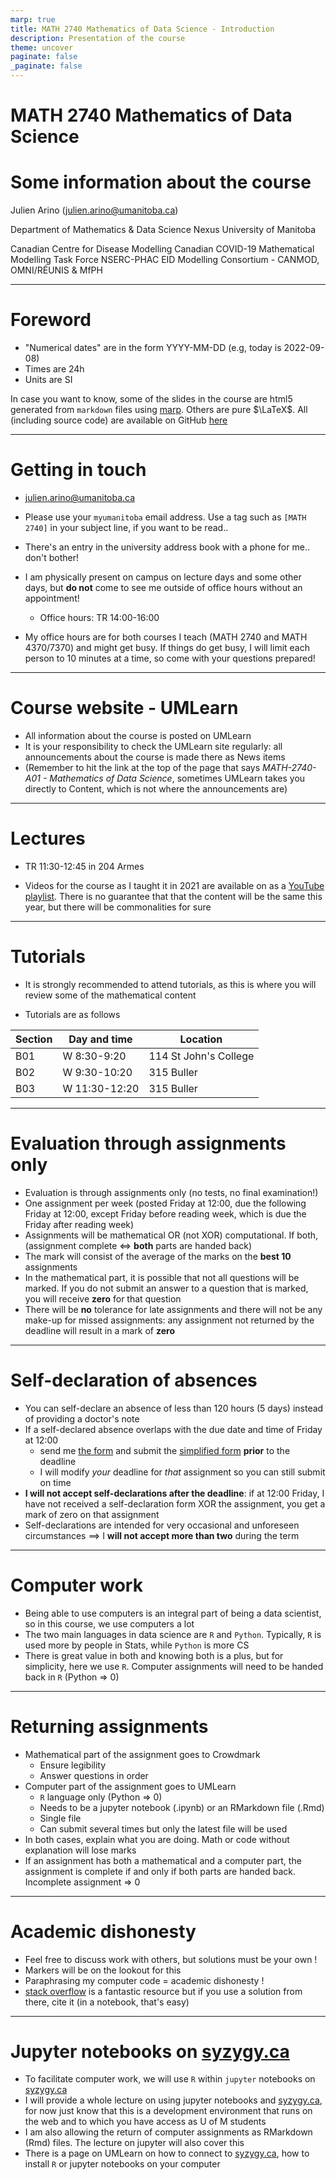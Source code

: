```yaml
---
marp: true
title: MATH 2740 Mathematics of Data Science - Introduction
description: Presentation of the course
theme: uncover
paginate: false
_paginate: false
---
```


<!-- theme: default -->
<!-- auto-scaling: true -->


# <!-- fit --> MATH 2740 Mathematics of Data Science

# Some information about the course

Julien Arino ([julien.arino@umanitoba.ca](mailto:julien.arino@umanitoba.ca))

Department of Mathematics & Data Science Nexus
University of Manitoba

Canadian Centre for Disease Modelling
Canadian COVID-19 Mathematical Modelling Task Force
NSERC-PHAC EID Modelling Consortium - CANMOD, OMNI/RÉUNIS & MfPH

---

# Foreword

- "Numerical dates" are in the form YYYY-MM-DD (e.g, today is 2022-09-08)
- Times are 24h
- Units are SI

In case you want to know, some of the slides in the course are html5 generated from `markdown` files using [marp](https://marp.app/). Others are pure $\LaTeX$. All (including source code) are available on GitHub [here](https://github.com/julien-arino/math2740-of-data-science)

---

# Getting in touch

- [julien.arino@umanitoba.ca](mailto:julien.arino@umanitoba.ca)

- Please use your `myumanitoba` email address. Use a tag such as `[MATH 2740]` in your subject line, if you want to be read..

- There's an entry in the university address book with a phone for me.. don't bother!

- I am physically present on campus on lecture days and some other days, but **do not** come to see me outside of office hours without an appointment!
    - Office hours: TR 14:00-16:00
- My office hours are for both courses I teach (MATH 2740 and MATH 4370/7370) and might get busy. If things do get busy, I will limit each person to 10 minutes at a time, so come with your questions prepared!

---

# Course website - UMLearn

- All information about the course is posted on UMLearn
- It is your responsibility to check the UMLearn site regularly: all announcements about the course is made there as News items
- (Remember to hit the link at the top of the page that says *MATH-2740-A01 - Mathematics of Data Science*, sometimes UMLearn takes you directly to Content, which is not where the announcements are)

---

# Lectures

- TR 11:30-12:45 in 204 Armes

- Videos for the course as I taught it in 2021 are available on as a [YouTube playlist](https://www.youtube.com/playlist?list=PLfRaznSpWo2vQAn1jVyueTuAiryDaxkH3). There is no guarantee that that the content will be the same this year, but there will be commonalities for sure

---

# Tutorials

- It is strongly recommended to attend tutorials, as this is where you will review some of the mathematical content

- Tutorials are as follows

| Section | Day and time | Location |
|---------|--------------|----------|
| B01 | W 8:30-9:20 | 114 St John's College |
| B02 | W 9:30-10:20 | 315 Buller |
| B03 | W 11:30-12:20 | 315 Buller |

---

# Evaluation through assignments only
- Evaluation is through assignments only (no tests, no final examination!)
- One assignment per week (posted Friday at 12:00, due the following Friday at 12:00, except Friday before reading week, which is due the Friday after reading week)
- Assignments will be mathematical OR (not XOR) computational. If both, (assignment complete $\iff$ **both** parts are handed back)
- The mark will consist of the average of the marks on the **best 10** assignments
- In the mathematical part, it is possible that not all questions will be marked. If you do not submit an answer to a question that is marked, you will receive **zero** for that question
- There will be **no** tolerance for late assignments and there will not be any make-up for missed assignments: any assignment not returned by the deadline will result in a mark of **zero**

---

# Self-declaration of absences

- You can self-declare an absence of less than 120 hours (5 days) instead of providing a doctor's note
- If a self-declared absence overlaps with the due date and time of Friday at 12:00
    - send me [the form](https://umanitoba.ca/sites/default/files/2022-09/Self%20Declaration%20Fillable%20Form-%20FINAL%20for%20Website.pdf) and submit the [simplified form](https://forms.office.com/r/HSXE50PefN) **prior** to the deadline
    - I will modify *your* deadline for *that* assignment so you can still submit on time
- **I will not accept self-declarations after the deadline**: if at 12:00 Friday, I have not received a self-declaration form XOR the assignment, you get a mark of zero on that assignment
- Self-declarations are intended for very occasional and unforeseen circumstances $\implies$ I **will not accept more than two** during the term 

---

# Computer work

- Being able to use computers is an integral part of being a data scientist, so in this course, we use computers a lot
- The two main languages in data science are `R` and `Python`. Typically, `R` is used more by people in Stats, while `Python` is more CS
- There is great value in both and knowing both is a plus, but for simplicity, here we use `R`. Computer assignments will need to be handed back in `R` (Python $\Rightarrow$ 0)

---

# Returning assignments

- Mathematical part of the assignment goes to Crowdmark
    - Ensure legibility
    - Answer questions in order
- Computer part of the assignment goes to UMLearn
    - `R` language only (Python $\Rightarrow$ 0)
    - Needs to be a jupyter notebook (.ipynb) or an RMarkdown file (.Rmd)
    - Single file
    - Can submit several times but only the latest file will be used
- In both cases, explain what you are doing. Math or code without explanation will lose marks
- If an assignment has both a mathematical and a computer part, the assignment is complete if and only if both parts are handed back. Incomplete assignment $\Rightarrow$ 0

---

# Academic dishonesty

- Feel free to discuss work with others, but solutions must be your own !
- Markers will be on the lookout for this
- Paraphrasing my computer code = academic dishonesty !
- [stack overflow](https://stackoverflow.com/) is a fantastic resource but if you use a solution from there, cite it (in a notebook, that's easy)

---

# Jupyter notebooks on [syzygy.ca](https://syzygy.ca)

- To facilitate computer work, we will use `R` within `jupyter` notebooks on [syzygy.ca](https://syzygy.ca) 
- I will provide a whole lecture on using jupyter notebooks and [syzygy.ca](https://syzygy.ca), for now just know that this is a development environment that runs on the web and to which you have access as U of M students
- I am also allowing the return of computer assignments as RMarkdown (Rmd) files. The lecture on jupyter will also cover this
- There is a page on UMLearn on how to connect to [syzygy.ca](https://syzygy.ca), how to install `R` or jupyter notebooks on your computer